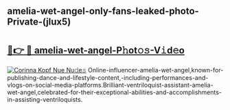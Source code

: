 ## amelia-wet-angel-only-fans​-leaked-photo​-Private-(jlux5)


# <h2><a href="https://mediaupload.pro?title=amelia-wet-angel&ref=git">🔗👉 🔴 amelia-wet-angel-P𝚑ot𝚘𝚜-V𝚒d𝚎o</a></h2>

[![Corinna Kopf Nue Nu𝚍e𝚜](https://i.imgur.com/0qMVB7G.gif)](https://mediaupload.pro?title=amelia-wet-angel&ref=git)
Online-influencer-amelia-wet-angel,known-for-publishing-dance-and-lifestyle-content,-including-performances-and-vlogs-on-social-media-platforms.Brilliant-ventriloquist-assistant-amelia-wet-angel,celebrated-for-their-exceptional-abilities-and-accomplishments-in-assisting-ventriloquists.  